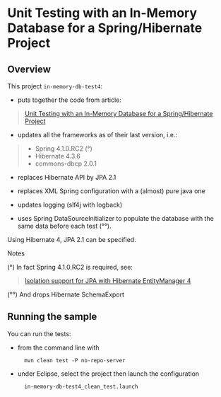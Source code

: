 Unit Testing with an In-Memory Database for a Spring/Hibernate Project
=======

Overview
-------

This project `in-memory-db-test4`:

* puts together the code from article:

>[Unit Testing with an In-Memory Database for a Spring/Hibernate Project](http://whileonefork.blogspot.fr/2012/11/unit-testing-with-in-memory-database.html)

* updates all the frameworks as of their last version, i.e.:

>* Spring 4.1.0.RC2 (°)
>* Hibernate 4.3.6
>* commons-dbcp 2.0.1

* replaces Hibernate API by JPA 2.1

* replaces XML Spring configuration with a (almost) pure java one

* updates logging (slf4j with logback)

* uses Spring DataSourceInitializer to populate the database with the same data before each test (°°).



Using Hibernate 4, JPA 2.1 can be specified.

Notes

(°) In fact Spring 4.1.0.RC2 is required, see:

>[Isolation support for JPA with Hibernate EntityManager 4](https://jira.spring.io/browse/SPR-11942)

(°°) And drops Hibernate SchemaExport

Running the sample
-------

You can run the tests:

* from the command line with

		mvn clean test -P no-repo-server
		
* under Eclipse, select the project then launch the configuration
        
		in-memory-db-test4_clean_test.launch
